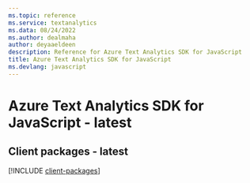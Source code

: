```yaml
---
ms.topic: reference
ms.service: textanalytics
ms.data: 08/24/2022
ms.author: dealmaha
author: deyaaeldeen
description: Reference for Azure Text Analytics SDK for JavaScript
title: Azure Text Analytics SDK for JavaScript
ms.devlang: javascript
---
```

# Azure Text Analytics SDK for JavaScript - latest

## Client packages - latest
[!INCLUDE [client-packages](text-analytics-client-index.md)]